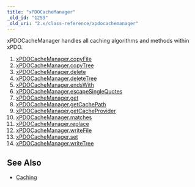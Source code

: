 ```yaml
---
title: "xPDOCacheManager"
_old_id: "1259"
_old_uri: "2.x/class-reference/xpdocachemanager"
---
```


xPDOCacheManager handles all caching algorithms and methods within xPDO.

1. [xPDOCacheManager.copyFile](/xpdo/2.x/class-reference/xpdocachemanager/xpdocachemanager.copyfile)
2. [xPDOCacheManager.copyTree](/xpdo/2.x/class-reference/xpdocachemanager/xpdocachemanager.copytree)
3. [xPDOCacheManager.delete](/xpdo/2.x/class-reference/xpdocachemanager/xpdocachemanager.delete)
4. [xPDOCacheManager.deleteTree](/xpdo/2.x/class-reference/xpdocachemanager/xpdocachemanager.deletetree)
5. [xPDOCacheManager.endsWith](/xpdo/2.x/class-reference/xpdocachemanager/xpdocachemanager.endswith)
6. [xPDOCacheManager.escapeSingleQuotes](/xpdo/2.x/class-reference/xpdocachemanager/xpdocachemanager.escapesinglequotes)
7. [xPDOCacheManager.get](/xpdo/2.x/class-reference/xpdocachemanager/xpdocachemanager.get)
8. [xPDOCacheManager.getCachePath](/xpdo/2.x/class-reference/xpdocachemanager/xpdocachemanager.getcachepath)
9. [xPDOCacheManager.getCacheProvider](/xpdo/2.x/class-reference/xpdocachemanager/xpdocachemanager.getcacheprovider)
10. [xPDOCacheManager.matches](/xpdo/2.x/class-reference/xpdocachemanager/xpdocachemanager.matches)
11. [xPDOCacheManager.replace](/xpdo/2.x/class-reference/xpdocachemanager/xpdocachemanager.replace)
12. [xPDOCacheManager.writeFile](/xpdo/2.x/class-reference/xpdocachemanager/xpdocachemanager.writefile)
13. [xPDOCacheManager.set](/xpdo/2.x/class-reference/xpdocachemanager/xpdocachemanager.set)
14. [xPDOCacheManager.writeTree](/xpdo/2.x/class-reference/xpdocachemanager/xpdocachemanager.writetree)

See Also
--------

- [Caching](/xpdo/2.x/advanced-features/caching "Caching")